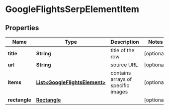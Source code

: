 

# GoogleFlightsSerpElementItem


## Properties

| Name | Type | Description | Notes |
|------------ | ------------- | ------------- | -------------|
|**title** | **String** | title of the row |  [optional] |
|**url** | **String** | source URL |  [optional] |
|**items** | [**List&lt;GoogleFlightsElement&gt;**](GoogleFlightsElement.md) | contains arrays of specific images |  [optional] |
|**rectangle** | [**Rectangle**](Rectangle.md) |  |  [optional] |



